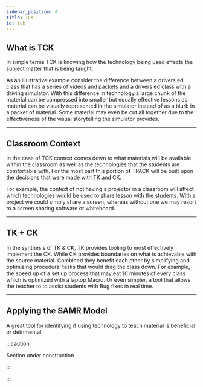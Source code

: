 ```yaml
---
sidebar_position: 4
title: TCK
id: tck
---
```


## What is TCK

In simple terms TCK is knowing how the technology being used effects the subject matter that is being taught.

As an illustrative example consider the difference between a drivers ed class that has a series of videos and packets and a drivers ed class with a driving simulator. With this difference in technology a large chunk of the material can be compressed into smaller but equally effective lessons as material can be visually represented in the simulator instead of as a blurb in a packet of material. Some material may even be cut all together due to the effectiveness of the visual storytelling the simulator provides.

---

## Classroom Context

In the case of TCK context comes down to what materials will be available within the classroom as well as the technologies that the students are comfortable with. For the most part this portion of TPACK will be built upon the decisions that were made with TK and CK.

For example, the context of not having a projector in a classroom will affect which technologies would be used to share lesson with the students. With a project we could simply share a screen, whereas without one we may resort to a screen sharing software or whiteboard.

---

## TK + CK

In the synthesis of TK & CK, TK provides tooling to most effectively implement the CK. While CK provides boundaries on what is achievable with the source material. Combined they benefit each other by simplifying and optimizing procedural tasks that would drag the class down. For example, the speed up of a set up process that may eat 10 minutes of every class which is optimized with a laptop Macro. Or even simpler, a tool that allows the teacher to to assist students with Bug fixes in real time.

---

## Applying the SAMR Model

A great tool for identifying if using technology to teach material is beneficial or detrimental.

:::caution

Section under construction

:::

:::